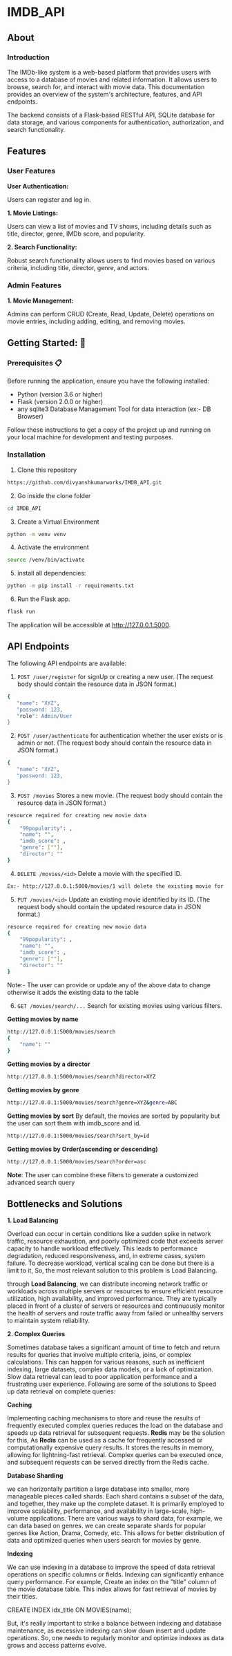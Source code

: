 # IMDB_API

## About 

### Introduction
The IMDb-like system is a web-based platform that provides users with access to a database of movies and related information. It allows users to browse, search for, and interact with movie data. This documentation provides an overview of the system's architecture, features, and API endpoints.

The backend consists of a Flask-based RESTful API, SQLite database for data storage, and various components for authentication, authorization, and search functionality.

## Features 

### User Features
**User Authentication:**

Users can register and log in.

**1. Movie Listings:**

Users can view a list of movies and TV shows, including details such as title, director, genre, IMDb score, and popularity.

**2. Search Functionality:**

Robust search functionality allows users to find movies based on various criteria, including title, director, genre, and actors.

### Admin Features
**1. Movie Management:**

Admins can perform CRUD (Create, Read, Update, Delete) operations on movie entries, including adding, editing, and removing movies.

## Getting Started: 🚀
### Prerequisites 📋
Before running the application, ensure you have the following installed:

- Python (version 3.6 or higher)
- Flask (version 2.0.0 or higher)
- any sqlite3 Database Management Tool for data interaction (ex:- DB Browser) 

Follow these instructions to get a copy of the project up and running on your local machine for development and testing purposes.

### Installation
1. Clone this repository
 ```bash
 https://github.com/divyanshkumarworks/IMDB_API.git
 ```
2. Go inside the clone folder
 ```bash
 cd IMDB_API
```
3. Create a Virtual Environment
 ```bash
 python -m venv venv
 ```
4. Activate the environment
 ```bash
 source /venv/bin/activate
 ``` 
5. install all dependencies:
```bash
python -m pip install -r requirements.txt
```

6. Run the Flask app.
```bash
flask run
```
The application will be accessible at http://127.0.0.1:5000.

## API Endpoints

The following API endpoints are available:

1. `POST /user/register` for signUp or creating a new user. (The request body should contain the resource data in JSON format.)
```bash
{
   "name": "XYZ",
   "password: 123,
   "role": Admin/User
}
```
2. `POST /user/authenticate` for authentication whether the user exists or is admin or not. (The request body should contain the resource data in JSON format.)
```bash
{
   "name": "XYZ",
   "password: 123,
}
```
3. `POST /movies` Stores a new movie. (The request body should contain the resource data in JSON format.)
```bash
resource required for creating new movie data
{
    "99popularity": ,
    "name": "",
    "imdb_score": ,
    "genre": [""],
    "director": ""
}
```
4. `DELETE /movies/<id>` Delete a movie with the specified ID.
```bash
Ex:- http://127.0.0.1:5000/movies/1 will delete the existing movie for the table with ID 1.
```
5. `PUT /movies/<id>` Update an existing movie identified by its ID. (The request body should contain the updated resource data in JSON format.)
```bash
resource required for creating new movie data
{
    "99popularity": ,
    "name": "",
    "imdb_score": ,
    "genre": [""],
    "director": ""
}
```
Note:- The user can provide or update any of the above data to change otherwise it adds the existing data to the table

6. `GET /movies/search/...` Search for existing movies using various filters.

**Getting movies by name**
```bash
http://127.0.0.1:5000/movies/search
{
    "name": ""
}
```

**Getting movies by a director**
```bash
http://127.0.0.1:5000/movies/search?director=XYZ
```

**Getting movies by genre**
```bash
http://127.0.0.1:5000/movies/search?genre=XYZ&genre=ABC
```

**Getting movies by sort**
By default, the movies are sorted by popularity but the user can sort them with imdb_score and id.
```bash
http://127.0.0.1:5000/movies/search?sort_by=id
```

**Getting movies by Order(ascending or descending)**
```bash
http://127.0.0.1:5000/movies/search?order=asc
```
**Note**: The user can combine these filters to generate a customized advanced search query

## Bottlenecks and Solutions
**1. Load Balancing**

Overload can occur in certain conditions like a sudden spike in network traffic, resource exhaustion, and poorly optimized code that exceeds server capacity to handle workload effectively. This leads to performance degradation, reduced responsiveness, and, in extreme cases, system failure. To decrease workload, vertical scaling can be done but there is a limit to it, So, the most relevant solution to this problem is Load Balancing.

through **Load Balancing**, we can distribute incoming network traffic or workloads across multiple servers or resources to ensure efficient resource utilization, high availability, and improved performance. They are typically placed in front of a cluster of servers or resources and continuously monitor the health of servers and route traffic away from failed or unhealthy servers to maintain system reliability.

**2. Complex Queries**

Sometimes database takes a significant amount of time to fetch and return results for queries that involve multiple criteria, joins, or complex calculations. This can happen for various reasons, such as inefficient indexing, large datasets, complex data models, or a lack of optimization. Slow data retrieval can lead to poor application performance and a frustrating user experience. Following are some of the solutions to Speed up data retrieval on complete queries:

**Caching**

Implementing caching mechanisms to store and reuse the results of frequently executed complex queries reduces the load on the database and speeds up data retrieval for subsequent requests. **Redis** may be the solution for this, As **Redis** can be used as a cache for frequently accessed or computationally expensive query results. It stores the results in memory, allowing for lightning-fast retrieval. Complex queries can be executed once, and subsequent requests can be served directly from the Redis cache.

**Database Sharding**

we can horizontally partition a large database into smaller, more manageable pieces called shards. Each shard contains a subset of the data, and together, they make up the complete dataset. It is primarily employed to improve scalability, performance, and availability in large-scale, high-volume applications. There are various ways to shard data, for example, we can data based on genres. we can create separate shards for popular genres like Action, Drama, Comedy, etc. This allows for better distribution of data and optimized queries when users search for movies by genre.

**Indexing**

We can use indexing in a database to improve the speed of data retrieval operations on specific columns or fields. Indexing can significantly enhance query performance. For example, Create an index on the "title" column of the movie database table. This index allows for fast retrieval of movies by their titles.

CREATE INDEX idx_title ON MOVIES(name);

But, it's really important to strike a balance between indexing and database maintenance, as excessive indexing can slow down insert and update operations. So, one needs to regularly monitor and optimize indexes as data grows and access patterns evolve.

